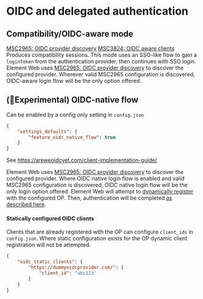 # OIDC and delegated authentication

## Compatibility/OIDC-aware mode

[MSC2965: OIDC provider discovery](https://github.com/matrix-org/matrix-spec-proposals/pull/2965)
[MSC3824: OIDC aware clients](https://github.com/matrix-org/matrix-spec-proposals/pull/3824)
Produces compatibility sessions.
This mode uses an SSO-like flow to gain a `loginToken` from the authentication provider, then continues with SSO login.
Element Web uses [MSC2965: OIDC provider discovery](https://github.com/matrix-org/matrix-spec-proposals/pull/2965) to discover the configured provider.
Wherever valid MSC2965 configuration is discovered, OIDC-aware login flow will be the only option offered.

## (🧪Experimental) OIDC-native flow

Can be enabled by a config only setting in `config.json`

```json
{
    "settings_defaults": {
        "feature_oidc_native_flow": true
    }
}
```

See https://areweoidcyet.com/client-implementation-guide/.

Element Web uses [MSC2965: OIDC provider discovery](https://github.com/matrix-org/matrix-spec-proposals/pull/2965) to discover the configured provider.
Where OIDC native login flow is enabled and valid MSC2965 configuration is discovered, OIDC native login flow will be the only login option offered.
Element Web will attempt to [dynamically register](https://openid.net/specs/openid-connect-registration-1_0.html) with
the configured OP.
Then, authentication will be completed [as described here](https://areweoidcyet.com/client-implementation-guide/).

#### Statically configured OIDC clients

Clients that are already registered with the OP can configure `client_ids` in `config.json`.
Where static configuration exists for the OP dynamic client registration will not be attempted.

```json
{
    "oidc_static_clients": {
        "https://dummyoidcprovider.com/": {
            "client_id": "abc123"
        }
    }
}
```
